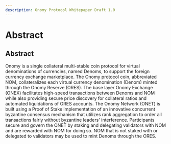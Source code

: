```yaml
---
description: Onomy Protocol Whitepaper Draft 1.0
---
```


# Abstract

## Abstract

Onomy is a single collateral multi-stable coin protocol for virtual denominations of currencies, named Denoms, to support the foreign currency exchange marketplace. The Onomy protocol coin, abbreviated NOM, collateralizes each virtual currency denomination \(Denom\) minted through the Onomy Reserve \(ORES\). The base layer Onomy Exchange \(ONEX\) facilitates high-speed transactions between Denoms and NOM while also providing secure price discovery for collateral ratios and automated liquidations of ORES accounts. The Onomy Network \(ONET\) is built using a Proof of Stake implementation of an innovative concurrent byzantine consensus mechanism that utilizes rank aggregation to order all transactions fairly without byzantine leaders' interference. Participants secure and govern the ONET by staking and delegating validators with NOM and are rewarded with NOM for doing so. NOM that is not staked with or delegated to validators may be used to mint Denoms through the ORES.



